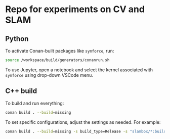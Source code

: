 # Repo for experiments on CV and SLAM

## Python
To activate Conan-built packages like `symforce`, run:
```bash
source /workspace/build/generators/conanrun.sh
```
To use Jupyter, open a notebook and select the kernel associated with `symforce` using drop-down VSCode menu.


## C++ build
To build and run everything:
```bash
conan build . --build=missing
```

To set specific configurations, adjust the settings as needed. For example:
```bash
conan build . --build=missing -s build_type=Release -s "slambox/*:build_type=Release" -c tools.build:skip_test=False
```
